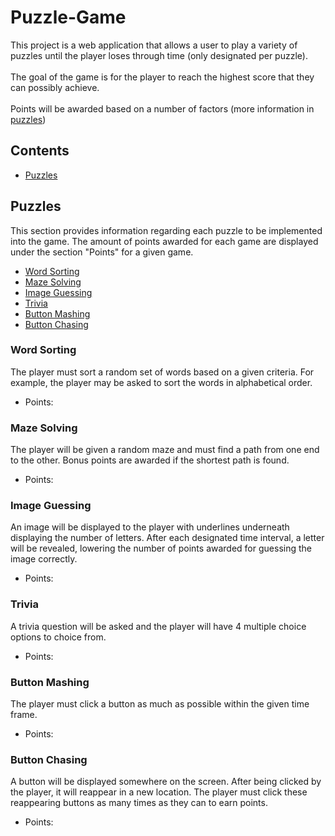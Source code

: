 # Puzzle-Game
This project is a web application that allows a user to play a variety of puzzles until the player loses through time (only designated per puzzle). 
<br><br>
The goal of the game is for the player to reach the highest score that they can possibly achieve.
<br><br>
Points will be awarded based on a number of factors (more information in [puzzles](#puzzles))

## Contents
* [Puzzles](#puzzles)

## Puzzles
This section provides information regarding each puzzle to be implemented into the game. The amount of points awarded for each game are displayed under the section "Points" for a given game.
* [Word Sorting](#word-sorting)
* [Maze Solving](#maze-solving)
* [Image Guessing](#image-guessing)
* [Trivia](#trivia)
* [Button Mashing](#button-mashing)
* [Button Chasing](#button-chasing)

### Word Sorting
The player must sort a random set of words based on a given criteria. For example, the player may be asked to sort the words in alphabetical order.
* Points:

### Maze Solving
The player will be given a random maze and must find a path from one end to the other. Bonus points are awarded if the shortest path is found.
* Points:

### Image Guessing
An image will be displayed to the player with underlines underneath displaying the number of letters. After each designated time interval, a letter will be revealed, lowering the number of points awarded for guessing the image correctly.
* Points:

### Trivia
A trivia question will be asked and the player will have 4 multiple choice options to choice from.
* Points:

### Button Mashing
The player must click a button as much as possible within the given time frame.
* Points:

### Button Chasing
A button will be displayed somewhere on the screen. After being clicked by the player, it will reappear in a new location. The player must click these reappearing buttons as many times as they can to earn points.
* Points:
